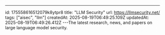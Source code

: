 ---
id: 175558616512079k8ytpr8
title: "LLM Security"
url: https://llmsecurity.net/
tags: ["aisec", "llm"]
createdAt: 2025-08-19T06:49:25.109Z
updatedAt: 2025-08-19T06:49:26.412Z
---The latest research, news, and papers on large language model security.
